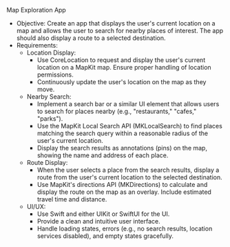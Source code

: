Map Exploration App
 * Objective: Create an app that displays the user's current location on a map and allows the user to search for nearby places of interest. The app should also display a route to a selected destination.
 * Requirements:
   * Location Display:
     * Use CoreLocation to request and display the user's current location on a MapKit map. Ensure proper handling of location permissions.
     * Continuously update the user's location on the map as they move.
   * Nearby Search:
     * Implement a search bar or a similar UI element that allows users to search for places nearby (e.g., "restaurants," "cafes," "parks").
     * Use the MapKit Local Search API (MKLocalSearch) to find places matching the search query within a reasonable radius of the user's current location.
     * Display the search results as annotations (pins) on the map, showing the name and address of each place.
   * Route Display:
     * When the user selects a place from the search results, display a route from the user's current location to the selected destination.
     * Use MapKit's directions API (MKDirections) to calculate and display the route on the map as an overlay. Include estimated travel time and distance.
   * UI/UX:
     * Use Swift and either UIKit or SwiftUI for the UI.
     * Provide a clean and intuitive user interface.
     * Handle loading states, errors (e.g., no search results, location services disabled), and empty states gracefully.
